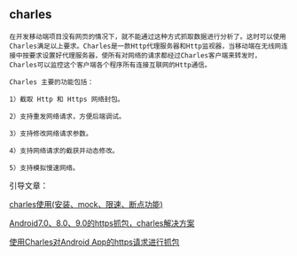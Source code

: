 ##  charles
    在开发移动端项目没有网页的情况下，就不能通过这种方式抓取数据进行分析了。这时可以使用Charles满足以上要求。Charles是一款Http代理服务器和Http监视器，当移动端在无线网连接中按要求设置好代理服务器，使所有对网络的请求都经过Charles客户端来转发时，Charles可以监控这个客户端各个程序所有连接互联网的Http通信。

    Charles 主要的功能包括：

    1）截取 Http 和 Https 网络封包。
    
    2）支持重发网络请求，方便后端调试。
    
    3）支持修改网络请求参数。
    
    4）支持网络请求的截获并动态修改。
    
    5）支持模拟慢速网络。 
    
引导文章：

[charles使用(安装、mock、限速、断点功能)](https://blog.csdn.net/liuwkk/article/details/81258522)

[Android7.0、8.0、9.0的https抓包，charles解决方案](https://blog.csdn.net/cadi2011/article/details/83056527)

[使用Charles对Android App的https请求进行抓包](https://www.jianshu.com/p/adcbc085fcae)
